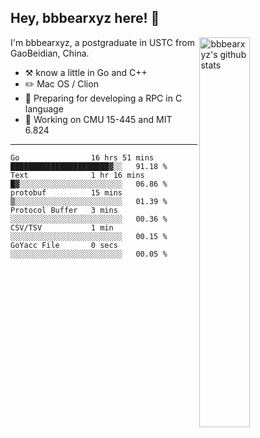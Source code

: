 ## Hey, bbbearxyz here! :wave:

<img align="right" alt="bbbearxyz's github stats" width="40%" src="https://github-readme-stats.vercel.app/api?username=bbbearxyz&show_icons=true">

I'm bbbearxyz, a postgraduate in USTC from GaoBeidian, China.

-   :hammer_and_pick:    know a little in Go and C++
-   :pencil2: Mac OS / Clion
-   :seedling: Preparing for developing a RPC in C language 
-   :thinking: Working on CMU 15-445 and MIT 6.824
---
<!--START_SECTION:waka-->

```text
Go                16 hrs 51 mins  ██████████████████████▓░░   91.18 %
Text              1 hr 16 mins    █▓░░░░░░░░░░░░░░░░░░░░░░░   06.86 %
protobuf          15 mins         ▒░░░░░░░░░░░░░░░░░░░░░░░░   01.39 %
Protocol Buffer   3 mins          ░░░░░░░░░░░░░░░░░░░░░░░░░   00.36 %
CSV/TSV           1 min           ░░░░░░░░░░░░░░░░░░░░░░░░░   00.15 %
GoYacc File       0 secs          ░░░░░░░░░░░░░░░░░░░░░░░░░   00.05 %
```

<!--END_SECTION:waka-->
